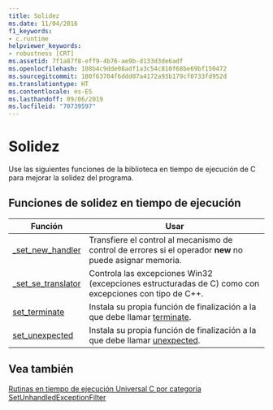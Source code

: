 ```yaml
---
title: Solidez
ms.date: 11/04/2016
f1_keywords:
- c.runtime
helpviewer_keywords:
- robustness [CRT]
ms.assetid: 7f1a87f8-eff9-4b76-ae9b-d133d3de6adf
ms.openlocfilehash: 108b4c9dde08adf1a3c54c810f68be69bf150472
ms.sourcegitcommit: 180f63704f6ddd07a4172a93b179cf0733fd952d
ms.translationtype: HT
ms.contentlocale: es-ES
ms.lasthandoff: 09/06/2019
ms.locfileid: "70739597"
---
```

# <a name="robustness"></a>Solidez

Use las siguientes funciones de la biblioteca en tiempo de ejecución de C para mejorar la solidez del programa.

## <a name="run-time-robustness-functions"></a>Funciones de solidez en tiempo de ejecución

|Función|Usar|
|--------------|---------|
|[_set_new_handler](../c-runtime-library/reference/set-new-handler.md)|Transfiere el control al mecanismo de control de errores si el operador **new** no puede asignar memoria.|
|[_set_se_translator](../c-runtime-library/reference/set-se-translator.md)|Controla las excepciones Win32 (excepciones estructuradas de C) como con excepciones con tipo de C++.|
|[set_terminate](../c-runtime-library/reference/set-terminate-crt.md)|Instala su propia función de finalización a la que debe llamar [terminate](../c-runtime-library/reference/terminate-crt.md).|
|[set_unexpected](../c-runtime-library/reference/set-unexpected-crt.md)|Instala su propia función de finalización a la que debe llamar [unexpected](../c-runtime-library/reference/unexpected-crt.md).|

## <a name="see-also"></a>Vea también

[Rutinas en tiempo de ejecución Universal C por categoría](../c-runtime-library/run-time-routines-by-category.md)<br/>
[SetUnhandledExceptionFilter](/windows/win32/api/errhandlingapi/nf-errhandlingapi-setunhandledexceptionfilter)<br/>
